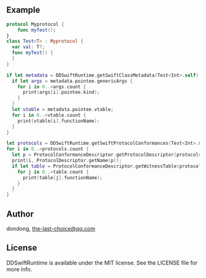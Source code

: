 ## Example

```swift
protocol Myprotocol {
    func myTest();
}
class Test<T> : Myprotocol {
  var val: T?;
  func myTest() {
  }
}

if let metadata = DDSwiftRuntime.getSwiftClassMetadata(Test<Int>.self) {
  if let args = metadata.pointee.genericArgs {
    for i in 0..<args.count {
      print(args[i].pointee.kind);
    }
  }
  let vtable = metadata.pointee.vtable;
  for i in 0..<vtable.count {
    print(vtable[i].functionName);
  }
}

let protocols = DDSwiftRuntime.getSwiftProtocolConformances(Test<Int>.self);
for i in 0..<protocols.count {
  let p = ProtocolConformanceDescriptor.getProtocolDescriptor(protocols[i]);
  print(i, ProtocolDescriptor.getName(p));
  if let table = ProtocolConformanceDescriptor.getWitnessTable(protocols[i]) {
    for j in 0..<table.count {
      print(table[j].functionName);
    }
  }
}

```

## Author

dondong, the-last-choice@qq.com

## License

DDSwiftRuntime is available under the MIT license. See the LICENSE file for more info.
